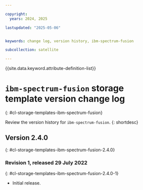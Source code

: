```yaml
---

copyright:
  years: 2024, 2025

lastupdated: "2025-05-06"


keywords: change log, version history, ibm-spectrum-fusion

subcollection: satellite

---
```


{{site.data.keyword.attribute-definition-list}}




# `ibm-spectrum-fusion` storage template version change log
{: #cl-storage-templates-ibm-spectrum-fusion}

Review the version history for `ibm-spectrum-fusion`.
{: shortdesc}



## Version 2.4.0
{: #cl-storage-templates-ibm-spectrum-fusion-2.4.0}


### Revision 1, released 29 July 2022
{: #cl-storage-templates-ibm-spectrum-fusion-2.4.0-1}

- Initial release.
